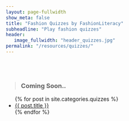 ```yaml
---
layout: page-fullwidth
show_meta: false
title: "Fashion Quizzes by FashionLiteracy"
subheadline: "Play fashion quizzes"
header:
   image_fullwidth: "header_quizzes.jpg"
permalink: "/resources/quizzes/"
---
```


<br>
<br>

> <h3> Coming Soon..</h3>
>
>
<ul>
    {% for post in site.categories.quizzes %}
    <li><a href="{{ site.url }}{{ site.baseurl }}{{ post.url }}">{{ post.title }}</a></li>
    {% endfor %}
</ul>
